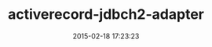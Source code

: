 ---
layout: post
title:  "activerecord-jdbch2-adapter"
repo:   "jruby/activerecord-jdbc-adapter"
date:   2015-02-18 17:23:23
gemurl: https://github.com/jruby/activerecord-jdbc-adapter
---